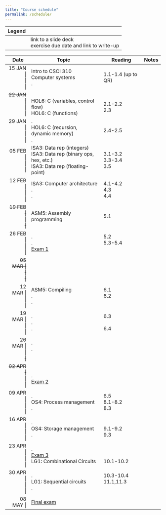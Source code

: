 ```yaml
---
title: "Course schedule"
permalink: /schedule/
---
```


| Legend |   |
| -----: | - |
| <span class="far fa-file-pdf"></span><br><span class="fas fa-pencil-alt"></span> | link to a slide deck<br>exercise due date and link to write-up |

| Date&nbsp;&nbsp;                 | Topic                                                                                                                             | Reading                          | Notes                                                        |
| -------------------------------: | --------------------------------------------------------------------------------------------------------------------------------- | -------------------------------- | ------------------------------------------------------------ |
| 15 JAN \|<br>\|<br>\|            | Intro to CSCI 310<br>Computer systems<br>.                                                                                        | <br>1.1-1.4 (up to QR)<br>&nbsp; | <br>[<span class="far fa-file-pdf"></span>][INTRO]<br>&nbsp; |
| <del>22 JAN \|</del><br>\|<br>\| | <br>HOL6: C (variables, control flow)<br>HOL6: C (functions)                                                                      | <br>2.1-2.2<br>2.3               | <br>[<span class="far fa-file-pdf"></span>][HOL6]<br>&nbsp;  |
| 29 JAN \|<br>\|<br>\|            | .<br>HOL6: C (recursion, dynamic memory)<br>.                                                                                     | <br>2.4-2.5<br>&nbsp;            |                                                              |
| 05 FEB \|<br>\|<br>\|            | ISA3: Data rep (integers)<br>ISA3: Data rep (binary ops, hex, etc.)<br>ISA3: Data rep (floating-point)                            | 3.1-3.2<br>3.3-3.4<br>3.5        | [<span class="far fa-file-pdf"></span>][ISA3-DATA]&nbsp;[<span class="fas fa-pencil-alt"></span>][EX1]<br><br>&nbsp; |
| 12 FEB \|<br>\|<br>\|            | ISA3: Computer architecture<br>.<br>.                                                                                             | 4.1-4.2<br>4.3<br>4.4            | [<span class="far fa-file-pdf"></span>][ISA3-ARCH]<br>[<span class="fas fa-pencil-alt"></span>][EX2]<br>&nbsp; |
| <del>19 FEB \|</del><br>\|<br><del>\|</del> | <br>ASM5: Assembly programming<br>&nbsp;                                                                               | <br>5.1<br>&nbsp;                | <br>[<span class="far fa-file-pdf"></span>][ASM5-ASM]<br>&nbsp; |
| 26 FEB \|<br>\|<br>\|            | .<br>.<br>[Exam 1]                                                                                                                | 5.2<br>5.3-5.4<br>&nbsp;         | [<span class="fas fa-pencil-alt"></span>][EX3]<br><br>&nbsp; |
| <del>05 MAR \|<br>\|<br>\|</del> |                                                                                                                                   |                                  |                                                              |
| 12 MAR \|<br>\|<br>\|            | ASM5: Compiling<br>.<br>.                                                                                                         | 6.1<br>6.2<br>&nbsp;             | [<span class="far fa-file-pdf"></span>][ASM5-COMP]&nbsp;[<span class="fas fa-pencil-alt"></span>][EX4]<br><br>&nbsp; |
| 19 MAR \|<br>\|<br>\|            | .<br>.<br>.                                                                                                                       | 6.3<br><br>6.4                   |                                                              |
| 26 MAR \|<br>\|<br><del>\|</del> | .<br>.<br>&nbsp;                                                                                                                  |                                  | [<span class="fas fa-pencil-alt"></span>][EX5]<br><br>&nbsp; |
| <del>02 APR \|</del><br>\|<br>\| | <br>.<br>[Exam 2]                                                                                                                 |                                  |                                                              |
| 09 APR \|<br>\|<br>\|            | .<br>OS4: Process management<br>.                                                                                                 | 6.5<br>8.1-8.2<br>8.3            | <br>[<span class="far fa-file-pdf"></span>][OS4-PROC]<br>&nbsp; |
| 16 APR \|<br>\|<br>\|            | .<br>OS4: Storage management<br>.                                                                                                 | <br>9.1-9.2<br>9.3               | [<span class="fas fa-pencil-alt"></span>][EX6]<br>[<span class="far fa-file-pdf"></span>][OS4-FILE]<br> |
| 23 APR \|<br>\|<br>\|            | .<br>[Exam 3]<br>LG1: Combinational Circuits                                                                                      | <br><br>10.1-10.2                | <br><br>[<span class="far fa-file-pdf"></span>][LG1]         |
| 30 APR \|<br>\|<br>\|            | .<br>LG1: Sequential circuits<br>.                                                                                                | 10.3-10.4<br>11.1,11.3<br>&nbsp; | <br><br>[<span class="fas fa-pencil-alt"></span>][EX8]       |
| 08 MAY \|                        | [Final exam]                                                                                                                      |                                  |                                                              |

[Exam 1]:     ../study-guides/exam1/
[Exam 2]:     ../study-guides/exam2/
[Exam 3]:     ../study-guides/exam3/
[Final exam]: ../study-guides/final/
[EX1]: ../exercises/1/
[EX2]: ../exercises/2/
[EX3]: ../exercises/3/
[EX4]: ../exercises/4/
[EX5]: ../exercises/5/
[EX6]: ../exercises/6/
[EX7]: ../exercises/7/
[EX8]: ../exercises/8/
[INTRO]:     ../assets/slides/intro/slides-final.pdf
[HOL6]:      ../assets/slides/hol6/slides-final.pdf
[ASM5-ASM]:  ../assets/slides/asm5/asm/slides-final.pdf
[ASM5-COMP]: ../assets/slides/asm5/compile/slides-final.pdf
[OS4-PROC]:  ../assets/slides/os4/proc/slides-final.pdf
[OS4-FILE]:  ../assets/slides/os4/file/slides-final.pdf
[ISA3-DATA]: ../assets/slides/isa3/data/slides-final.pdf
[ISA3-ARCH]: ../assets/slides/isa3/arch/slides-final.pdf
[LG1]:       ../assets/slides/lg1/slides-final.pdf
